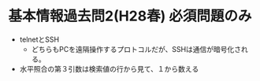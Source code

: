 # 基本情報過去問2(H28春) 必須問題のみ

* telnetとSSH
  * どちらもPCを遠隔操作するプロトコルだが、SSHは通信が暗号化される。
* 水平照合の第３引数は検索値の行から見て、１から数える
